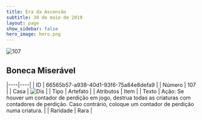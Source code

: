 ```yaml
---
title: Era da Ascensão
subtitle: 30 de maio de 2019
layout: page
show_sidebar: false
hero_image: hero.png
---
```


![107](https://cdn.keyforgegame.com/media/card_front/pt/435_107_JFPVJ8W9JQ9H_pt.png)

## Boneca Miserável

|----|----|
| ID | 66565b57-a938-40d1-93f6-75a84e8defa9 |
| Número | 107 |
| Casa | ![Dis](https://archonarcana.com/images/thumb/e/e8/Dis.png/22px-Dis.png "Dis") |
| Tipo | Artefato |
| Atributos | Item |
| Texto | Ação: Se houver um contador de perdição em jogo, destrua todas as criaturas com contadores de perdição. Caso contrário, coloque um contador de perdição numa criatura. |
| Raridade | Rara |
